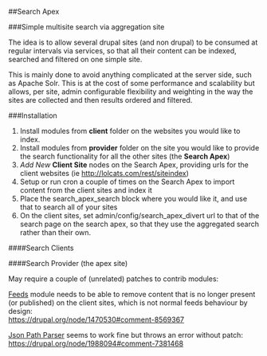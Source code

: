 ##Search Apex

###Simple multisite search via aggregation site

The idea is to allow several drupal sites (and non drupal) to be consumed at regular intervals via services, so that all their content can be indexed, searched and filtered on one simple site.

This is mainly done to avoid anything complicated at the server side, such as Apache Solr. This is at the cost of some performance and scalability but allows, per site, admin configurable flexibility and weighting in the way the sites are collected and then results ordered and filtered.



###Installation

1. Install modules from **client** folder on the websites you would like to index.
2. Install modules from **provider** folder on the site you would like to provide the search functionality for all the other sites (the **Search Apex**)
3. *Add New* **Client Site** nodes on the Search Apex, providing urls for the client websites (ie http://lolcats.com/rest/siteindex)
4. Setup or run cron a couple of times on the Search Apex to import content from the client sites and index it
5. Place the search_apex_search block where you would like it, and use that to search all of your sites
6. On the client sites, set admin/config/search_apex_divert url to that of the search page on the search apex, so that they use the aggregated search rather than their own.




####Search Clients

####Search Provider (the apex site)

May require a couple of (unrelated) patches to contrib modules:

[Feeds](https://drupal.org/project/feeds) module needs to be able to remove content that is no longer present (or published) on the client sites, which is not normal feeds behaviour by design:  
https://drupal.org/node/1470530#comment-8569367

[Json Path Parser](https://drupal.org/project/feeds_jsonpath_parser) seems to work fine but throws an error without patch:  
https://drupal.org/node/1988094#comment-7381468

